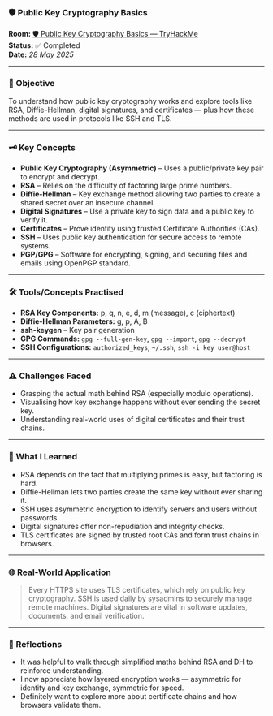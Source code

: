 ### 🛡️ Public Key Cryptography Basics

**Room:** [🛡️ Public Key Cryptography Basics — TryHackMe](https://tryhackme.com/room/publickeycrypto)  
**Status:** ✅ Completed  
**Date:** *28 May 2025*

---

### 🎯 Objective  
To understand how public key cryptography works and explore tools like RSA, Diffie-Hellman, digital signatures, and certificates — plus how these methods are used in protocols like SSH and TLS.

---

### 🗝️ Key Concepts  
- **Public Key Cryptography (Asymmetric)** – Uses a public/private key pair to encrypt and decrypt.
- **RSA** – Relies on the difficulty of factoring large prime numbers.
- **Diffie-Hellman** – Key exchange method allowing two parties to create a shared secret over an insecure channel.
- **Digital Signatures** – Use a private key to sign data and a public key to verify it.
- **Certificates** – Prove identity using trusted Certificate Authorities (CAs).
- **SSH** – Uses public key authentication for secure access to remote systems.
- **PGP/GPG** – Software for encrypting, signing, and securing files and emails using OpenPGP standard.

---

### 🛠️ Tools/Concepts Practised  
- **RSA Key Components:** p, q, n, e, d, m (message), c (ciphertext)
- **Diffie-Hellman Parameters:** g, p, A, B
- **ssh-keygen** – Key pair generation
- **GPG Commands:** `gpg --full-gen-key`, `gpg --import`, `gpg --decrypt`
- **SSH Configurations:** `authorized_keys`, `~/.ssh`, `ssh -i key user@host`

---

### ⚠️ Challenges Faced  
- Grasping the actual math behind RSA (especially modulo operations).
- Visualising how key exchange happens without ever sending the secret key.
- Understanding real-world uses of digital certificates and their trust chains.

---

### 🧠 What I Learned  
- RSA depends on the fact that multiplying primes is easy, but factoring is hard.
- Diffie-Hellman lets two parties create the same key without ever sharing it.
- SSH uses asymmetric encryption to identify servers and users without passwords.
- Digital signatures offer non-repudiation and integrity checks.
- TLS certificates are signed by trusted root CAs and form trust chains in browsers.

---

### 🌐 Real-World Application  
> Every HTTPS site uses TLS certificates, which rely on public key cryptography. SSH is used daily by sysadmins to securely manage remote machines. Digital signatures are vital in software updates, documents, and email verification.

---

### 💭 Reflections  
- It was helpful to walk through simplified maths behind RSA and DH to reinforce understanding.
- I now appreciate how layered encryption works — asymmetric for identity and key exchange, symmetric for speed.
- Definitely want to explore more about certificate chains and how browsers validate them.
